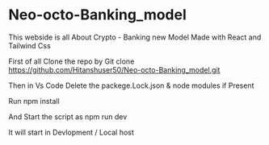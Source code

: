 # Neo-octo-Banking_model 

This webside is all About Crypto - Banking new Model Made with React and Tailwind Css

First of all Clone the repo by 
Git clone https://github.com/Hitanshuser50/Neo-octo-Banking_model.git

Then in Vs Code 
Delete the packege.Lock.json & node modules if Present 

Run 
 npm install

 And Start the script as 
 npm run dev

 It will start in Devlopment / Local host  
 
 
